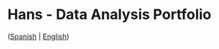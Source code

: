 # Hans - Data Analysis Portfolio 
([Spanish](https://github.com/HansAllTech/Hans_Data_Analysis_Portfolio/blob/main/Proyectos.md#tabla-de-contenido-es--en) | [English](https://github.com/HansAllTech/Hans_Data_Analysis_Portfolio/blob/main/Projects.md#table-of-content-es--en))                            
                                                                                                                                                                          
                                                                         
                                                                                 
                                           
                                            
                  
           
            
        
   
    
 
 
